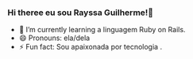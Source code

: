 ### Hi theree  eu sou Rayssa Guilherme!👋 


- 🌱 I’m currently learning  a linguagem Ruby on Rails.
- 😄 Pronouns: ela/dela
- ⚡ Fun fact: Sou apaixonada por tecnologia .

##
